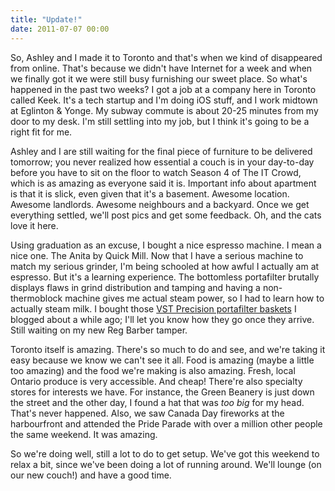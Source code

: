 ```yaml
---
title: "Update!"
date: 2011-07-07 00:00
---
```


So, Ashley and I made it to Toronto and that's when we kind of disappeared from online. That's because we didn't have Internet for a week and when we finally got it we were still busy furnishing our sweet place. So what's happened in the past two weeks? I got a job at a company here in Toronto called Keek. It's a tech startup and I'm doing iOS stuff, and I work midtown at Eglinton & Yonge. My subway commute is about 20-25 minutes from my door to my desk. I'm still settling into my job, but I think it's going to be a right fit for me.

Ashley and I are still waiting for the final piece of furniture to be delivered tomorrow; you never realized how essential a couch is in your day-to-day before you have to sit on the floor to watch Season 4 of The IT Crowd, which is as amazing as everyone said it is. Important info about apartment is that it is slick, even given that it's a basement. Awesome location. Awesome landlords. Awesome neighbours and a backyard. Once we get everything settled, we'll post pics and get some feedback. Oh, and the cats love it here.

Using graduation as an excuse, I bought a nice espresso machine. I mean a nice one. The Anita by Quick Mill. Now that I have a serious machine to match my serious grinder, I'm being schooled at how awful I actually am at espresso. But it's a learning experience. The bottomless portafilter brutally displays flaws in grind distribution and tamping and having a non-thermoblock machine gives me actual steam power, so I had to learn how to actually steam milk. I bought those [VST Precision portafilter baskets](https://ashfurrow.com/index.php/2011/05/portafilter-baskets/) I blogged about a while ago; I'll let you know how they go once they arrive. Still waiting on my new Reg Barber tamper.

Toronto itself is amazing. There's so much to do and see, and we're taking it easy because we know we can't see it all. Food is amazing (maybe a little too amazing) and the food we're making is also amazing. Fresh, local Ontario produce is very accessible. And cheap! There're also specialty stores for interests we have. For instance, the Green Beanery is just down the street and the other day, I found a hat that was _too big_ for my head. That's never happened. Also, we saw Canada Day fireworks at the harbourfront and attended the Pride Parade with over a million other people the same weekend. It was amazing.

So we're doing well, still a lot to do to get setup. We've got this weekend to relax a bit, since we've been doing a lot of running around. We'll lounge (on our new couch!) and have a good time.

<!-- more -->
